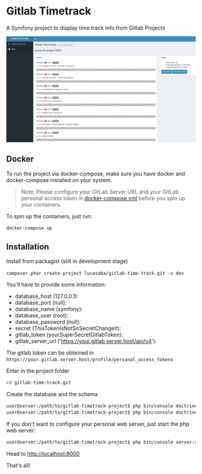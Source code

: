 Gitlab Timetrack
================

A Symfony project to display time track info from Gitlab Projects

![Gitlab TimeTrack screenshot](src/AppBundle/Resources/images/screenshot.png)

Docker
------

To run the project via docker-compose, make sure you have docker and
docker-compose installed on your system.

> Note: Please configure your GitLab Server URL and your GitLab personal
> access token in [docker-compose.yml](./docker-compose.yml) before you spin
> up your containers.

To spin up the containers, just run:

```bash
docker-compose up
```

Installation
------------

Install from packagist (still in development stage)

`composer.phar create-project lucasaba/gitlab-time-track.git -s dev`

You'll have to provide some information:

* database_host (127.0.0.1):
* database_port (null):
* database_name (symfony):
* database_user (root):
* database_password (null):
* secret (ThisTokenIsNotSoSecretChangeIt):
* gitlab_token (yourSuperSecretGitlabToken):
* gitlab_server_url ('https://your.gitlab.server.host/api/v4'):

The gitlab token can be obteined in `https://your.gitlab.server.host/profile/personal_access_tokens`

Enter in the project folder
```bash
cd gitlab-time-track.git
```
Create the database and the schema

```bash
user@server:/path/to/gitlab-timetrack-project$ php bin/console doctrine:database:create
user@server:/path/to/gitlab-timetrack-project$ php bin/console doctrine:schema:create

```

If you don't want to configure your personal web server, just start the php web server:

```bash
user@server:/path/to/gitlab-timetrack-project$ php bin/console server:start

```

Head to [http://localhost:8000](http://localhost:8000)

That's all!

